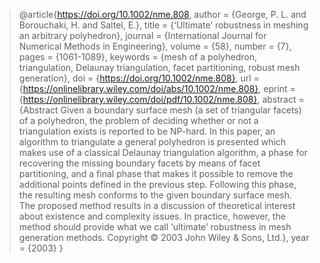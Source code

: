 > @article{https://doi.org/10.1002/nme.808,
author = {George, P. L. and Borouchaki, H. and Saltel, E.},
title = {‘Ultimate’ robustness in meshing an arbitrary polyhedron},
journal = {International Journal for Numerical Methods in Engineering},
volume = {58},
number = {7},
pages = {1061-1089},
keywords = {mesh of a polyhedron, triangulation, Delaunay triangulation, facet partitioning, robust mesh generation},
doi = {https://doi.org/10.1002/nme.808},
url = {https://onlinelibrary.wiley.com/doi/abs/10.1002/nme.808},
eprint = {https://onlinelibrary.wiley.com/doi/pdf/10.1002/nme.808},
abstract = {Abstract Given a boundary surface mesh (a set of triangular facets) of a polyhedron, the problem of deciding whether or not a triangulation exists is reported to be NP-hard. In this paper, an algorithm to triangulate a general polyhedron is presented which makes use of a classical Delaunay triangulation algorithm, a phase for recovering the missing boundary facets by means of facet partitioning, and a final phase that makes it possible to remove the additional points defined in the previous step. Following this phase, the resulting mesh conforms to the given boundary surface mesh. The proposed method results in a discussion of theoretical interest about existence and complexity issues. In practice, however, the method should provide what we call ‘ultimate’ robustness in mesh generation methods. Copyright © 2003 John Wiley \& Sons, Ltd.},
year = {2003}
}

